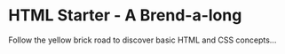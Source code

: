 # HTML Starter - A Brend-a-long
Follow the yellow brick road to discover basic HTML and CSS concepts...
